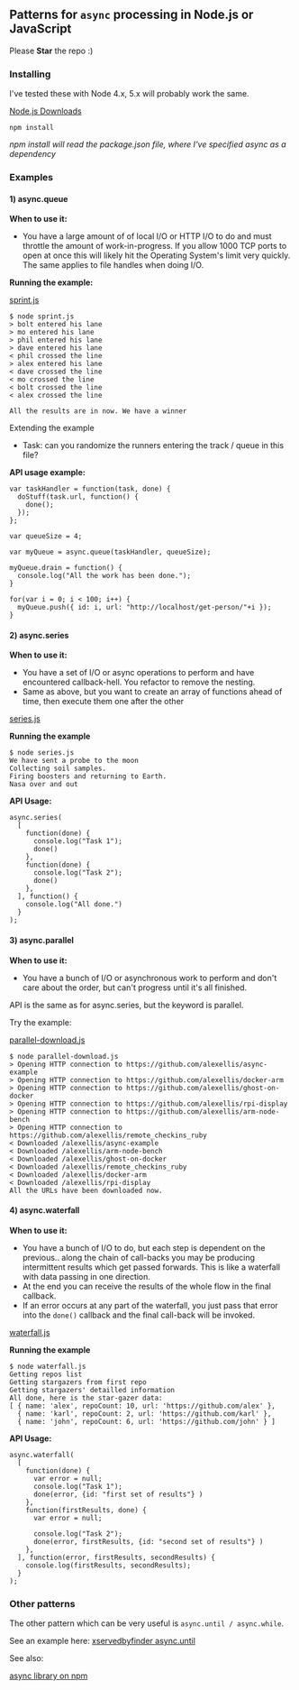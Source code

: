 ## Patterns for `async` processing in Node.js or JavaScript

Please **Star** the repo :)

### Installing

I've tested these with Node 4.x, 5.x will probably work the same.

[Node.js Downloads](https://nodejs.org/en/download/)

```
npm install
```

*npm install will read the package.json file, where I've specified async as a dependency*

### Examples

#### 1) async.queue

**When to use it:**
* You have a large amount of of local I/O or HTTP I/O to do and must throttle the amount of work-in-progress. If you allow 1000 TCP ports to open at once this will likely hit the Operating System's limit very quickly. The same applies to file handles when doing I/O.

**Running the example:**

[sprint.js](https://github.com/alexellis/async-example/blob/master/sprint.js)

```
$ node sprint.js
> bolt entered his lane
> mo entered his lane
> phil entered his lane
> dave entered his lane
< phil crossed the line
> alex entered his lane
< dave crossed the line
< mo crossed the line
< bolt crossed the line
< alex crossed the line

All the results are in now. We have a winner
```

Extending the example
* Task: can you randomize the runners entering the track / queue in this file?

**API usage example:**

```
var taskHandler = function(task, done) {
  doStuff(task.url, function() {
    done();
  });
};

var queueSize = 4;

var myQueue = async.queue(taskHandler, queueSize);

myQueue.drain = function() {
  console.log("All the work has been done.");
}

for(var i = 0; i < 100; i++) {
  myQueue.push({ id: i, url: "http://localhost/get-person/"+i });
}
```

#### 2) async.series

**When to use it:**

* You have a set of I/O or async operations to perform and have encountered callback-hell. You refactor to remove the nesting.
* Same as above, but you want to create an array of functions ahead of time, then execute them one after the other

[series.js](https://github.com/alexellis/async-example/blob/master/series.js)

**Running the example**

```
$ node series.js
We have sent a probe to the moon
Collecting soil samples.
Firing boosters and returning to Earth.
Nasa over and out
```

**API Usage:**
```
async.series(
  [
    function(done) {
      console.log("Task 1");
      done()
    },
    function(done) {
      console.log("Task 2");
      done()
    },
  ], function() {
    console.log("All done.")
  }
);
```

#### 3) async.parallel

**When to use it:**

* You have a bunch of I/O or asynchronous work to perform and don't care about the order, but can't progress until it's all finished.

API is the same as for async.series, but the keyword is parallel.

Try the example:

[parallel-download.js](https://github.com/alexellis/async-example/blob/master/parallel-download.js)

```
$ node parallel-download.js
> Opening HTTP connection to https://github.com/alexellis/async-example
> Opening HTTP connection to https://github.com/alexellis/docker-arm
> Opening HTTP connection to https://github.com/alexellis/ghost-on-docker
> Opening HTTP connection to https://github.com/alexellis/rpi-display
> Opening HTTP connection to https://github.com/alexellis/arm-node-bench
> Opening HTTP connection to https://github.com/alexellis/remote_checkins_ruby
< Downloaded /alexellis/async-example
< Downloaded /alexellis/arm-node-bench
< Downloaded /alexellis/ghost-on-docker
< Downloaded /alexellis/remote_checkins_ruby
< Downloaded /alexellis/docker-arm
< Downloaded /alexellis/rpi-display
All the URLs have been downloaded now.
```

#### 4) async.waterfall

**When to use it:**

* You have a bunch of I/O to do, but each step is dependent on the previous.. along the chain of call-backs you may be producing intermittent results which get passed forwards. This is like a waterfall with data passing in one direction.
* At the end you can receive the results of the whole flow in the final callback.
* If an error occurs at any part of the waterfall, you just pass that error into the `done()` callback and the final call-back will be invoked.

[waterfall.js](https://github.com/alexellis/async-example/blob/master/waterfall.js)

**Running the example**

```
$ node waterfall.js
Getting repos list
Getting stargazers from first repo
Getting stargazers' detailled information
All done, here is the star-gazer data:
[ { name: 'alex', repoCount: 10, url: 'https://github.com/alex' },
  { name: 'karl', repoCount: 2, url: 'https://github.com/karl' },
  { name: 'john', repoCount: 6, url: 'https://github.com/john' } ]
```

**API Usage:**
```
async.waterfall(
  [
    function(done) {
      var error = null;
      console.log("Task 1");
      done(error, {id: "first set of results"} )
    },
    function(firstResults, done) {
      var error = null;

      console.log("Task 2");
      done(error, firstResults, {id: "second set of results"} )
    },
  ], function(error, firstResults, secondResults) {
    console.log(firstResults, secondResults);
  }
);
```

### Other patterns

The other pattern which can be very useful is `async.until / async.while`.

See an example here: [xservedbyfinder async.until](https://github.com/alexellis/xservedbyfinder/blob/master/node_v2/app.js)

See also:

[async library on npm](https://github.com/caolan/async)
